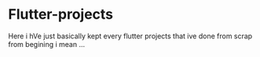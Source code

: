 # Flutter-projects
Here i hVe just basically kept every flutter projects that ive done from  scrap from begining i mean ...
